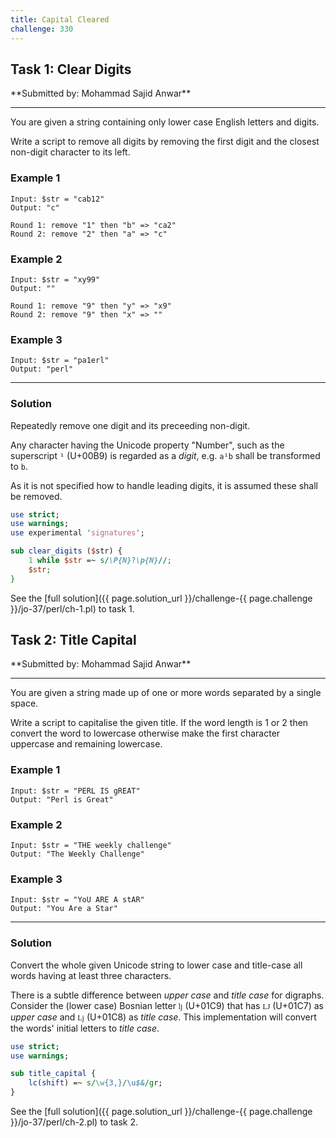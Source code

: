 ```yaml
---
title: Capital Cleared
challenge: 330
---
```

<h2 id="task-1">
Task 1: Clear Digits
</h2>
**Submitted by: Mohammad Sajid Anwar**

---
You are given a string containing only lower case English letters and digits.

Write a script to remove all digits by removing the first digit and the closest non-digit character to its left.

### Example 1
```
Input: $str = "cab12"
Output: "c"

Round 1: remove "1" then "b" => "ca2"
Round 2: remove "2" then "a" => "c"
```
### Example 2
```
Input: $str = "xy99"
Output: ""

Round 1: remove "9" then "y" => "x9"
Round 2: remove "9" then "x" => ""
```
### Example 3
```
Input: $str = "pa1erl"
Output: "perl"
```
---
### Solution
Repeatedly remove one digit and its preceeding non-digit.

Any character having the Unicode property "Number", such as the superscript `¹` (U+00B9) is regarded as a _digit_, e.g. `a¹b` shall be transformed to `b`.

As it is not specified how to handle leading digits, it is assumed these shall be removed.
```perl
use strict;
use warnings;
use experimental 'signatures';

sub clear_digits ($str) {
    1 while $str =~ s/\P{N}?\p{N}//;
    $str;
}
```
See the [full solution]({{ page.solution_url }}/challenge-{{ page.challenge }}/jo-37/perl/ch-1.pl) to task 1.

<!--
See [discussion](https://github.com/jo-37/the-bears-den/issues/XXX
-->

<h2 id="task-2">
Task 2: Title Capital
</h2>
**Submitted by: Mohammad Sajid Anwar**

---
You are given a string made up of one or more words separated by a single space.

Write a script to capitalise the given title. If the word length is 1 or 2 then convert the word to lowercase otherwise make the first character uppercase and remaining lowercase.

### Example 1
```
Input: $str = "PERL IS gREAT"
Output: "Perl is Great"
```
### Example 2
```
Input: $str = "THE weekly challenge"
Output: "The Weekly Challenge"
```
### Example 3
```
Input: $str = "YoU ARE A stAR"
Output: "You Are a Star"
```
---
### Solution
Convert the whole given Unicode string to lower case and title-case all words having at least three characters.

There is a subtle difference between _upper case_ and _title case_ for digraphs.
Consider the (lower case) Bosnian letter `ǉ` (U+01C9) that has `Ǉ` (U+01C7) as _upper case_ and `ǈ` (U+01C8) as _title case_.
This implementation will convert the words' initial letters to _title case_.

```perl
use strict;
use warnings;

sub title_capital {
    lc(shift) =~ s/\w{3,}/\u$&/gr;
}
```
See the [full solution]({{ page.solution_url }}/challenge-{{ page.challenge }}/jo-37/perl/ch-2.pl) to task 2.

<!--
See [discussion](https://github.com/jo-37/the-bears-den/issues/XXX
-->
